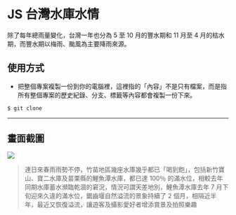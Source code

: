 # JS 台灣水庫水情

除了每年總雨量變化，台灣一年也分為 5 至 10 月的豐水期和 11 月至 4 月的枯水期，而豐水期以梅雨、颱風為主要降雨來源。

## 使用方式
- 把整個專案複製一份到你的電腦裡，這裡指的「內容」不是只有檔案，而是指所有整個專案的歷史紀錄、分支、標籤等內容都會複製一份下來。
```sh
$ git clone
```

----

## 畫面截圖
![](https://i.imgur.com/CKKwXCN.png)
> 連日來春雨雨勢不停，竹苗地區幾座水庫幾乎都已「喝到飽」，包括新竹寶山、寶二水庫及苗栗縣的鯉魚潭水庫，都已達 100％ 的滿水位，相較去年同期水庫蓄水瀕臨乾涸的窘況，情況可謂天差地別，鯉魚潭水庫去年 7 月下旬迎來久違的滿水位，鋸齒堰自然溢流的景象持續了 2 個月，相隔近半年，最近又恢復溢流，讓遊客及攝影愛好者增添賞景及拍照樂趣